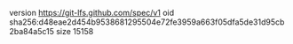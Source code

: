 version https://git-lfs.github.com/spec/v1
oid sha256:d48eae2d454b9538681295504e72fe3959a663f05dfa5de31d95cb2ba84a5c15
size 15158
